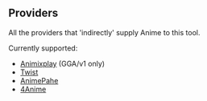 Providers
---

All the providers that 'indirectly' supply Anime to this tool.

Currently supported:

- [Animixplay](https://www.animixplay.to/) (GGA/v1 only)
- [Twist](https://www.twist.moe/)
- [AnimePahe](https://www.animepahe.com/)
- [4Anime](https://4anime.to/)